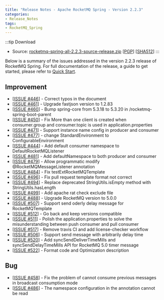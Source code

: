 ```yaml
---
title: "Release Notes - Apache RocketMQ Spring - Version 2.2.3"
categories:
- Release_Notes
tags:
- RocketMQ_Spring
---
```

:::tip Download
* Source: [rocketmq-spring-all-2.2.3-source-release.zip](https://www.apache.org/dyn/closer.cgi?path=rocketmq/rocketmq-spring/2.2.3/rocketmq-spring-rocketmq-spring-all-2.2.3.zip) [[PGP](https://archive.apache.org/dist/rocketmq/rocketmq-spring/2.2.3/rocketmq-spring-all-2.2.3-source-release.zip.asc)] [[SHA512](https://archive.apache.org/dist/rocketmq/rocketmq-spring/2.2.3/rocketmq-spring-rocketmq-spring-all-2.2.3.zip.sha512)]
:::
<!--truncate-->

Below is a summary of the issues addressed in the version 2.2.3 release of RocketMQ Spring. For full documentation of the release, a guide to get started, please refer to [Quick Start](https://github.com/apache/rocketmq-spring).


## Improvement
<ul>
<li>[<a href='https://github.com/apache/rocketmq-spring/issues/446'>ISSUE #446</a>] -  Correct typos in the document
</li>
<li>[<a href='https://github.com/apache/rocketmq-spring/issues/461'>ISSUE #461</a>] -  Upgrade fastjson version to 1.2.83 
</li>
<li>[<a href='https://github.com/apache/rocketmq-spring/issues/460'>ISSUE #460</a>] -  Bump spring-core from 5.3.18 to 5.3.20 in /rocketmq-spring-boot-parent
</li>
<li>[<a href='https://github.com/apache/rocketmq-spring/issues/450'>ISSUE #450</a>] -  Fix More than one client is created when consumer.group and consumer.topic is used in application.properties
</li>
<li>[<a href='https://github.com/apache/rocketmq-spring/issues/471'>ISSUE #471</a>] -  Support instance name config in producer and consumer
</li>
<li>[<a href='https://github.com/apache/rocketmq-spring/issues/477'>ISSUE #477</a>] -  change StandardEnvironment to ConfigurableEnvironment
</li>
<li>[<a href='https://github.com/apache/rocketmq-spring/issues/444'>ISSUE #444</a>] -  Add default consumer namespace to DefaultRocketMQListener
</li>
<li>[<a href='https://github.com/apache/rocketmq-spring/issues/481'>ISSUE #481</a>] -  Add defaultNamespace to both producer and consumer
</li>
<li>[<a href='https://github.com/apache/rocketmq-spring/issues/479'>ISSUE #479</a>] -  Allow programmatic modify @RocketMQMessageListener annotation
</li>
<li>[<a href='https://github.com/apache/rocketmq-spring/issues/484'>ISSUE #484</a>] -  Fix testExtRocketMQTemplate
</li>
<li>[<a href='https://github.com/apache/rocketmq-spring/issues/496'>ISSUE #496</a>] -  Fix pull request template format not correct
</li>
<li>[<a href='https://github.com/apache/rocketmq-spring/issues/494'>ISSUE #494</a>] -  Replace deprecated StringUtils.isEmpty method with StringUtils.hasLength
</li>
<li>[<a href='https://github.com/apache/rocketmq-spring/issues/499'>ISSUE #499</a>] -  Add apache rat check exclude file 
</li>
<li>[<a href='https://github.com/apache/rocketmq-spring/issues/488'>ISSUE #488</a>] -  Upgrade RocketMQ version to 5.0.0 
</li>
<li>[<a href='https://github.com/apache/rocketmq-spring/issues/507'>ISSUE #507</a>] -  Support send oderly delay message for RocketMQTemplate 
</li>
<li>[<a href='https://github.com/apache/rocketmq-spring/issues/512'>ISSUE #512</a>] -  Go back and keep versions compatible 
</li>
<li>[<a href='https://github.com/apache/rocketmq-spring/issues/511'>ISSUE #511</a>] -  Polish the application.properties to solve the misunderstanding between push consumer and pull consumer
</li>
<li>[<a href='https://github.com/apache/rocketmq-spring/issues/517'>ISSUE #517</a>] -  Remove travis CI and add license-checker workflow
</li>
<li>[<a href='https://github.com/apache/rocketmq-spring/issues/506'>ISSUE #506</a>] -  Support send message with arbitrarily delay time 
</li>
<li>[<a href='https://github.com/apache/rocketmq-spring/issues/520'>ISSUE #520</a>] -  Add syncSendDeliverTimeMills and syncSendDelayTimeMills API for RocketMQ 5.0 timer message
</li>
<li>[<a href='https://github.com/apache/rocketmq-spring/issues/522'>ISSUE #522</a>] -  Format code and Optimization description
</li>
</ul>

## Bug
<ul>
<li>[<a href='https://github.com/apache/rocketmq-spring/issues/458'>ISSUE #458</a>] -  Fix the problem of cannot consume previous messages in broadcast consumption mode
</li>
<li>[<a href='https://github.com/apache/rocketmq-spring/issues/486'>ISSUE #486</a>] -  The namespace configuration in the annotation cannot be read 
</li>
</ul>
